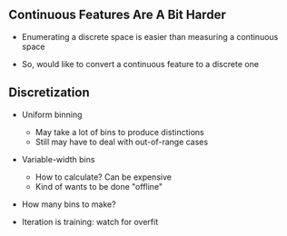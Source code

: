 ## Continuous Features Are A Bit Harder

* Enumerating a discrete space is easier than
  measuring a continuous space

* So, would like to convert a continuous feature to a
  discrete one
  
## Discretization

* Uniform binning
  * May take a lot of bins to produce distinctions
  * Still may have to deal with out-of-range cases

* Variable-width bins
  * How to calculate? Can be expensive
  * Kind of wants to be done "offline"

* How many bins to make?

* Iteration is training: watch for overfit
